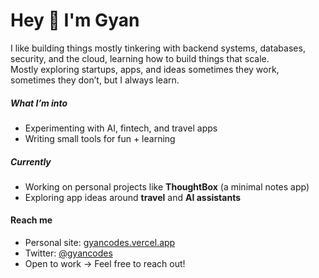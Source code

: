 # Hey 👋 I'm Gyan  

I like building things mostly tinkering with backend systems, databases, security, and the cloud, learning how to build things that scale.   
Mostly exploring startups, apps, and ideas sometimes they work, sometimes they don’t, but I always learn.  


##### What I’m into  
- Experimenting with AI, fintech, and travel apps  
- Writing small tools for fun + learning  

##### Currently  
- Working on personal projects like **ThoughtBox** (a minimal notes app)  
- Exploring app ideas around **travel** and **AI assistants**  


#### Reach me  
- Personal site: [gyancodes.vercel.app](https://gyancodes.vercel.app)  
- Twitter: [@gyancodes](https://twitter.com/gyancodes)
- Open to work → Feel free to reach out!  



